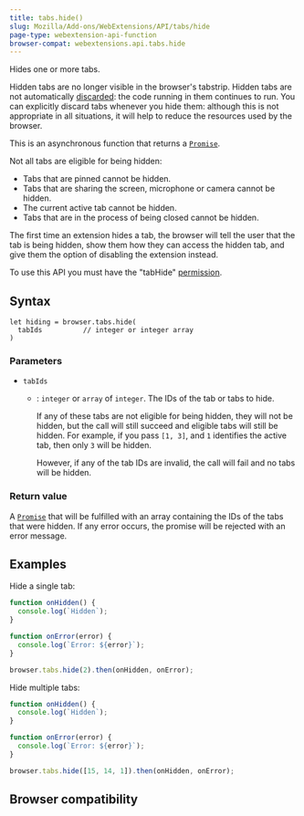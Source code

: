 ```yaml
---
title: tabs.hide()
slug: Mozilla/Add-ons/WebExtensions/API/tabs/hide
page-type: webextension-api-function
browser-compat: webextensions.api.tabs.hide
---
```




Hides one or more tabs.

Hidden tabs are no longer visible in the browser's tabstrip. Hidden tabs are not automatically [discarded](/Mozilla/Add-ons/WebExtensions/API/tabs/discard): the code running in them continues to run. You can explicitly discard tabs whenever you hide them: although this is not appropriate in all situations, it will help to reduce the resources used by the browser.

This is an asynchronous function that returns a [`Promise`](/Web/JavaScript/Reference/Global_Objects/Promise).

Not all tabs are eligible for being hidden:

- Tabs that are pinned cannot be hidden.
- Tabs that are sharing the screen, microphone or camera cannot be hidden.
- The current active tab cannot be hidden.
- Tabs that are in the process of being closed cannot be hidden.

The first time an extension hides a tab, the browser will tell the user that the tab is being hidden, show them how they can access the hidden tab, and give them the option of disabling the extension instead.

To use this API you must have the "tabHide" [permission](/Mozilla/Add-ons/WebExtensions/manifest.json/permissions).

## Syntax

```js-nolint
let hiding = browser.tabs.hide(
  tabIds          // integer or integer array
)
```

### Parameters

- `tabIds`

  - : `integer` or `array` of `integer`. The IDs of the tab or tabs to hide.

    If any of these tabs are not eligible for being hidden, they will not be hidden, but the call will still succeed and eligible tabs will still be hidden. For example, if you pass `[1, 3]`, and `1` identifies the active tab, then only `3` will be hidden.

    However, if any of the tab IDs are invalid, the call will fail and no tabs will be hidden.

### Return value

A [`Promise`](/Web/JavaScript/Reference/Global_Objects/Promise) that will be fulfilled with an array containing the IDs of the tabs that were hidden. If any error occurs, the promise will be rejected with an error message.

## Examples

Hide a single tab:

```js
function onHidden() {
  console.log(`Hidden`);
}

function onError(error) {
  console.log(`Error: ${error}`);
}

browser.tabs.hide(2).then(onHidden, onError);
```

Hide multiple tabs:

```js
function onHidden() {
  console.log(`Hidden`);
}

function onError(error) {
  console.log(`Error: ${error}`);
}

browser.tabs.hide([15, 14, 1]).then(onHidden, onError);
```



## Browser compatibility


